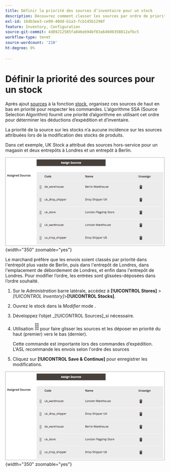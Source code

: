 ```yaml
---
title: Définir la priorité des sources d’inventaire pour un stock
description: Découvrez comment classer les sources par ordre de priorité, qui est utilisé pour déterminer les déductions d’expédition et d’inventaire.
exl-id: 16db3ee3-ce99-40dd-b1a3-fcb145b1298f
feature: Inventory, Configuration
source-git-commit: 4d89212585fa846eb94bf83a640d0358812afbc5
workflow-type: tm+mt
source-wordcount: '210'
ht-degree: 0%

---
```


# Définir la priorité des sources pour un stock

Après ajout [sources](sources-manage.md) à la fonction [stock](stocks-manage.md), organisez ces sources de haut en bas en priorité pour respecter les commandes. L’algorithme SSA (Source Selection Algorithm) fournit une priorité d’algorithme en utilisant cet ordre pour déterminer les déductions d’expédition et d’inventaire.

La priorité de la source sur les stocks n’a aucune incidence sur les sources attribuées lors de la modification des stocks de produits.

Dans cet exemple, UK Stock a attribué des sources hors-service pour un magasin et deux entrepôts à Londres et un entrepôt à Berlin.

![Ordre des sources avant priorité](assets/inventory-priority-before.png){width="350" zoomable="yes"}

Le marchand préfère que les envois soient classés par priorité dans l&#39;entrepôt plus vaste de Berlin, puis dans l&#39;entrepôt de Londres, dans l&#39;emplacement de débordement de Londres, et enfin dans l&#39;entrepôt de Londres. Pour modifier l’ordre, les entrées sont glissées-déposées dans l’ordre souhaité.

1. Sur le _Administration_ barre latérale, accédez à **[!UICONTROL Stores]** > _[!UICONTROL Inventory]_>**[!UICONTROL Stocks]**.

1. Ouvrez le stock dans la _Modifier_ mode .

1. Développez l’objet _[!UICONTROL Sources]_si nécessaire.

1. Utilisation ![Icône Tri](assets/icon-sort.png) pour faire glisser les sources et les déposer en priorité du haut (premier) vers le bas (dernier).

   Cette commande est importante lors des commandes d’expédition. L&#39;ASL recommande les envois selon l&#39;ordre des sources

1. Cliquez sur **[!UICONTROL Save & Continue]** pour enregistrer les modifications.

![Ordre des sources après la priorité](assets/inventory-stock-priority-after.png){width="350" zoomable="yes"}
